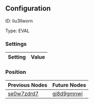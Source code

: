 # <nil>
## Configuration
ID:  liu3llworn

Type: EVAL 


### Settings
| Setting | Value  |
| :------------------------ | ---------------------------------------- |
 




### Position
| Previous Nodes | Future Nodes |
| :------------- | ------------ |
| [se0w7zdrd7](./se0w7zdrd7.md) | [gj8d9gmnwj](./gj8d9gmnwj.md) |